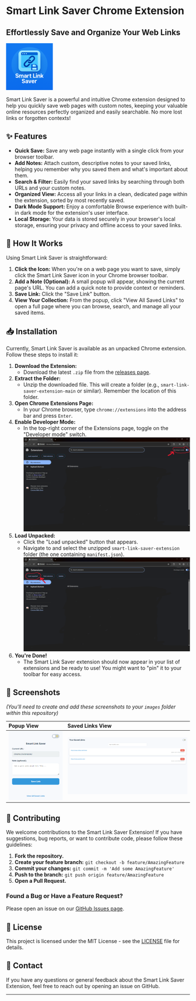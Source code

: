 # Smart Link Saver Chrome Extension

## Effortlessly Save and Organize Your Web Links

![Smart Link Saver Hero Image](images/icon.png) 

Smart Link Saver is a powerful and intuitive Chrome extension designed to help you quickly save web pages with custom notes, keeping your valuable online resources perfectly organized and easily searchable. No more lost links or forgotten contexts!

## ✨ Features

* **Quick Save:** Save any web page instantly with a single click from your browser toolbar.
* **Add Notes:** Attach custom, descriptive notes to your saved links, helping you remember why you saved them and what's important about them.
* **Search & Filter:** Easily find your saved links by searching through both URLs and your custom notes.
* **Organized View:** Access all your links in a clean, dedicated page within the extension, sorted by most recently saved.
* **Dark Mode Support:** Enjoy a comfortable Browse experience with built-in dark mode for the extension's user interface.
* **Local Storage:** Your data is stored securely in your browser's local storage, ensuring your privacy and offline access to your saved links.

## 🚀 How It Works

Using Smart Link Saver is straightforward:

1.  **Click the Icon:** When you're on a web page you want to save, simply click the Smart Link Saver icon in your Chrome browser toolbar.
2.  **Add a Note (Optional):** A small popup will appear, showing the current page's URL. You can add a quick note to provide context or reminders.
3.  **Save Link:** Click the "Save Link" button.
4.  **View Your Collection:** From the popup, click "View All Saved Links" to open a full page where you can browse, search, and manage all your saved items.

## 📥 Installation

Currently, Smart Link Saver is available as an unpacked Chrome extension. Follow these steps to install it:

1.  **Download the Extension:**
    * Download the latest `.zip` file from the [releases page](https://github.com/Alapipapi/smart-link-saver-extension/releases).
2.  **Extract the Folder:**
    * Unzip the downloaded file. This will create a folder (e.g., `smart-link-saver-extension-main` or similar). Remember the location of this folder.
3.  **Open Chrome Extensions Page:**
    * In your Chrome browser, type `chrome://extensions` into the address bar and press `Enter`.
4.  **Enable Developer Mode:**
    * In the top-right corner of the Extensions page, toggle on the "Developer mode" switch.
    ![Developer mode toggle](images/developer-mode.png)
5.  **Load Unpacked:**
    * Click the "Load unpacked" button that appears.
    * Navigate to and select the unzipped `smart-link-saver-extension` folder (the one containing `manifest.json`).
    ![Load unpacked button](images/load-unpacked.png)
6.  **You're Done!**
    * The Smart Link Saver extension should now appear in your list of extensions and be ready to use! You might want to "pin" it to your toolbar for easy access.

## 📸 Screenshots

*(You'll need to create and add these screenshots to your `images` folder within this repository)*

| Popup View                                        | Saved Links View                                    |
| :----------------------------------------------   | :-------------------------------------------------- |
| ![Smart Link Saver Popup](images/screenshot1.png) | ![Saved Links](images/screenshot2.png)              |
## 🤝 Contributing

We welcome contributions to the Smart Link Saver Extension! If you have suggestions, bug reports, or want to contribute code, please follow these guidelines:

1.  **Fork the repository.**
2.  **Create your feature branch:** `git checkout -b feature/AmazingFeature`
3.  **Commit your changes:** `git commit -m 'Add some AmazingFeature'`
4.  **Push to the branch:** `git push origin feature/AmazingFeature`
5.  **Open a Pull Request.**

### Found a Bug or Have a Feature Request?

Please open an issue on our [GitHub Issues page](https://github.com/Alapipapi/smart-link-saver-extension/issues).

## 📄 License

This project is licensed under the MIT License - see the [LICENSE](LICENSE) file for details.

## 📧 Contact

If you have any questions or general feedback about the Smart Link Saver Extension, feel free to reach out by opening an issue on GitHub.

---
